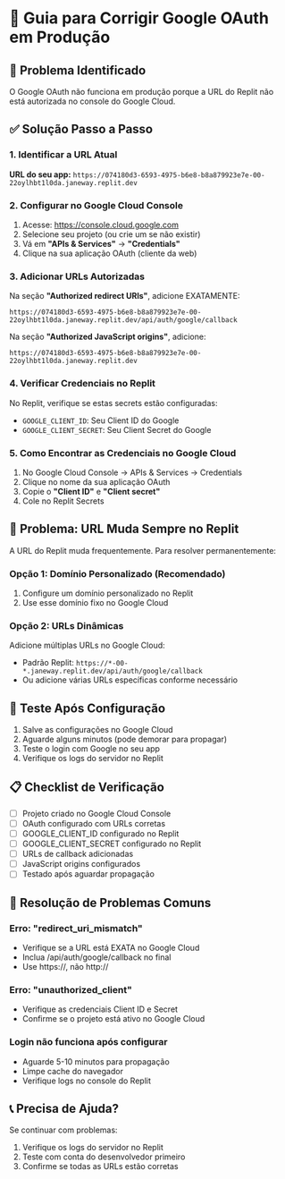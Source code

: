 # 🔐 Guia para Corrigir Google OAuth em Produção

## 🚨 Problema Identificado
O Google OAuth não funciona em produção porque a URL do Replit não está autorizada no console do Google Cloud.

## ✅ Solução Passo a Passo

### 1. Identificar a URL Atual
**URL do seu app:** `https://074180d3-6593-4975-b6e8-b8a879923e7e-00-22oylhbt1l0da.janeway.replit.dev`

### 2. Configurar no Google Cloud Console
1. Acesse: https://console.cloud.google.com
2. Selecione seu projeto (ou crie um se não existir)
3. Vá em **"APIs & Services"** → **"Credentials"**
4. Clique na sua aplicação OAuth (cliente da web)

### 3. Adicionar URLs Autorizadas
Na seção **"Authorized redirect URIs"**, adicione EXATAMENTE:
```
https://074180d3-6593-4975-b6e8-b8a879923e7e-00-22oylhbt1l0da.janeway.replit.dev/api/auth/google/callback
```

Na seção **"Authorized JavaScript origins"**, adicione:
```
https://074180d3-6593-4975-b6e8-b8a879923e7e-00-22oylhbt1l0da.janeway.replit.dev
```

### 4. Verificar Credenciais no Replit
No Replit, verifique se estas secrets estão configuradas:
- `GOOGLE_CLIENT_ID`: Seu Client ID do Google
- `GOOGLE_CLIENT_SECRET`: Seu Client Secret do Google

### 5. Como Encontrar as Credenciais no Google Cloud
1. No Google Cloud Console → APIs & Services → Credentials
2. Clique no nome da sua aplicação OAuth
3. Copie o **"Client ID"** e **"Client secret"**
4. Cole no Replit Secrets

## 🔄 Problema: URL Muda Sempre no Replit
A URL do Replit muda frequentemente. Para resolver permanentemente:

### Opção 1: Domínio Personalizado (Recomendado)
1. Configure um domínio personalizado no Replit
2. Use esse domínio fixo no Google Cloud

### Opção 2: URLs Dinâmicas
Adicione múltiplas URLs no Google Cloud:
- Padrão Replit: `https://*-00-*.janeway.replit.dev/api/auth/google/callback`
- Ou adicione várias URLs específicas conforme necessário

## 🧪 Teste Após Configuração
1. Salve as configurações no Google Cloud
2. Aguarde alguns minutos (pode demorar para propagar)
3. Teste o login com Google no seu app
4. Verifique os logs do servidor no Replit

## 📋 Checklist de Verificação
- [ ] Projeto criado no Google Cloud Console
- [ ] OAuth configurado com URLs corretas
- [ ] GOOGLE_CLIENT_ID configurado no Replit
- [ ] GOOGLE_CLIENT_SECRET configurado no Replit
- [ ] URLs de callback adicionadas
- [ ] JavaScript origins configurados
- [ ] Testado após aguardar propagação

## 🔧 Resolução de Problemas Comuns

### Erro: "redirect_uri_mismatch"
- Verifique se a URL está EXATA no Google Cloud
- Inclua /api/auth/google/callback no final
- Use https://, não http://

### Erro: "unauthorized_client"
- Verifique as credenciais Client ID e Secret
- Confirme se o projeto está ativo no Google Cloud

### Login não funciona após configurar
- Aguarde 5-10 minutos para propagação
- Limpe cache do navegador
- Verifique logs no console do Replit

## 📞 Precisa de Ajuda?
Se continuar com problemas:
1. Verifique os logs do servidor no Replit
2. Teste com conta do desenvolvedor primeiro
3. Confirme se todas as URLs estão corretas